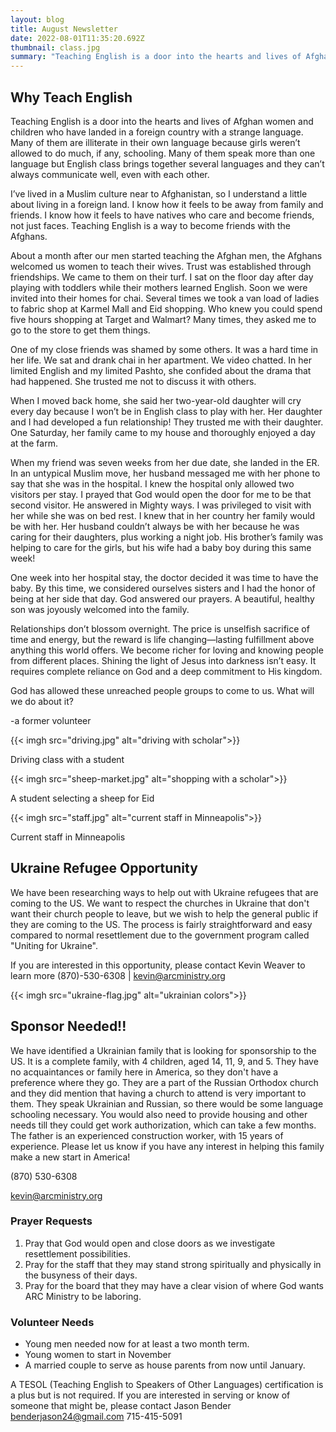```yaml
---
layout: blog
title: August Newsletter
date: 2022-08-01T11:35:20.692Z
thumbnail: class.jpg
summary: "Teaching English is a door into the hearts and lives of Afghan women and children..."
---
```

## Why Teach English

Teaching English is a door into the hearts and lives of Afghan women and children who have landed in a foreign country with a strange language. Many of them are illiterate in their own language because girls weren’t allowed to do much, if any, schooling. Many of them speak more than one language but English class brings together several languages and they can’t always communicate well, even with each other.

I’ve lived in a Muslim culture near to Afghanistan, so I understand a little about living in a foreign land. I know how it feels to be away from family and friends. I know how it feels to have natives who care and become friends, not just faces. Teaching English is a way to become friends with the Afghans.

About a month after our men started teaching the Afghan men, the Afghans welcomed us women to teach their wives. Trust was established through friendships. We came to them on their turf. I sat on the floor day after day playing with toddlers while their mothers learned English. Soon we were invited into their homes for chai. Several times we took a van load of ladies to fabric shop at Karmel Mall and Eid shopping. Who knew you could spend five hours shopping at Target and Walmart? Many times, they asked me to go to the store to get them things.

One of my close friends was shamed by some others. It was a hard time in her life. We sat and drank chai in her apartment. We video chatted. In her limited English and my limited Pashto, she confided about the drama that had happened. She trusted me not to discuss it with others.

When I moved back home, she said her two-year-old daughter will cry every day because I won’t be in English class to play with her. Her daughter and I had developed a fun relationship! They trusted me with their daughter. One Saturday, her family came to my house and thoroughly enjoyed a day at the farm.

When my friend was seven weeks from her due date, she landed in the ER. In an untypical Muslim move, her husband messaged me with her phone to say that she was in the hospital. I knew the hospital only allowed two visitors per stay. I prayed that God would open the door for me to be that second visitor. He answered in Mighty ways. I was privileged to visit with her while she was on bed rest. I knew that in her country her family would be with her. Her husband couldn’t always be with her because he was caring for their daughters, plus working a night job. His brother’s family was helping to care for the girls, but his wife had a baby boy during this same week!

One week into her hospital stay, the doctor decided it was time to have the baby. By this time, we considered ourselves sisters and I had the honor of being at her side that day. God answered our prayers. A beautiful, healthy son was joyously welcomed into the family.

Relationships don’t blossom overnight. The price is unselfish sacrifice of time and energy, but the reward is life changing—lasting fulfillment above anything this world offers. We become richer for loving and knowing people from different places. Shining the light of Jesus into darkness isn’t easy. It requires complete reliance on God and a deep commitment to His kingdom.

God has allowed these unreached people groups to come to us. What will we do about it?

\-a former volunteer

{{< imgh src="driving.jpg" alt="driving with scholar">}}

Driving class with a student

{{< imgh src="sheep-market.jpg" alt="shopping with a scholar">}}

A student selecting a sheep for Eid

{{< imgh src="staff.jpg" alt="current staff in Minneapolis">}}

Current staff in Minneapolis

## Ukraine Refugee Opportunity

We have been researching ways to help out with Ukraine refugees that are coming to the US. We want to respect the churches in Ukraine that don't want their church people to leave, but we wish to help the general public if they are coming to the US. The process is fairly straightforward and easy compared to normal resettlement due to the government program called "Uniting for Ukraine".

If you are interested in this opportunity, please contact Kevin Weaver to learn more (870)-530-6308 | kevin@arcministry.org

{{< imgh src="ukraine-flag.jpg" alt="ukrainian colors">}}

## Sponsor Needed!!

We have identified a Ukrainian family that is looking for sponsorship to the US. It is a complete family, with 4 children, aged 14, 11, 9, and 5. They have no acquaintances or family here in America, so they don't have a preference where they go. They are a part of the Russian Orthodox church and they did mention that having a church to attend is very important to them. They speak Ukrainian and Russian, so there would be some language schooling necessary. You would also need to provide housing and other needs till they could get work authorization, which can take a few months. The father is an experienced construction worker, with 15 years of experience. Please let us know if you have any interest in helping this family make a new start in America!

(870) 530-6308

kevin@arcministry.org



### Prayer Requests

1. Pray that God would open and close doors as we investigate resettlement possibilities.
2. Pray for the staff that they may stand strong spiritually and physically in the busyness of their days.
3. Pray for the board that they may have a clear vision of where God wants ARC Ministry to be laboring.

### Volunteer Needs

* Young men needed now for at least a two month term.
* Young women to start in November
* A married couple to serve as house parents from now until January.

A TESOL (Teaching English to Speakers of Other Languages) certification is a plus but is not required. If you are interested in serving or know of someone that might be, please contact Jason Bender benderjason24@gmail.com 715-415-5091
